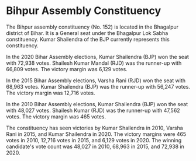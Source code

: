 # Bihpur Assembly Constituency

The Bihpur assembly constituency (No. 152) is located in the Bhagalpur district of Bihar. It is a General seat under the Bhagalpur Lok Sabha constituency. Kumar Shailendra of the BJP currently represents this constituency.

In the 2020 Bihar Assembly elections, Kumar Shailendra (BJP) won the seat with 72,938 votes. Shailesh Kumar Mandal (RJD) was the runner-up with 66,809 votes. The victory margin was 6,129 votes.

In the 2015 Bihar Assembly elections, Varsha Rani (RJD) won the seat with 68,963 votes. Kumar Shailendra (BJP) was the runner-up with 56,247 votes. The victory margin was 12,716 votes.

In the 2010 Bihar Assembly elections, Kumar Shailendra (BJP) won the seat with 48,027 votes. Shailesh Kumar (RJD) was the runner-up with 47,562 votes. The victory margin was 465 votes.

The constituency has seen victories by Kumar Shailendra in 2010, Varsha Rani in 2015, and Kumar Shailendra in 2020. The victory margins were 465 votes in 2010, 12,716 votes in 2015, and 6,129 votes in 2020. The winning candidate's vote count was 48,027 in 2010, 68,963 in 2015, and 72,938 in 2020.
